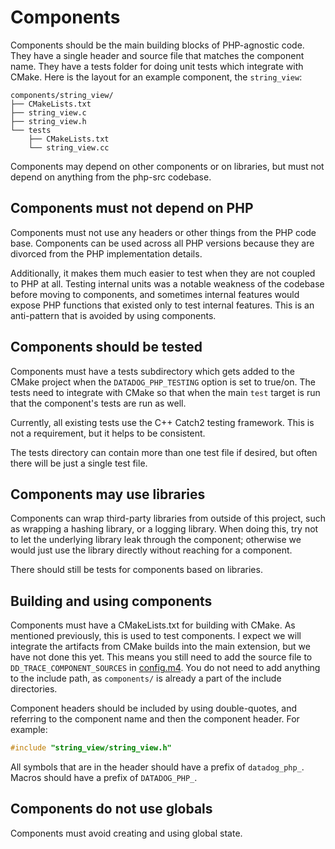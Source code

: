 # Components

Components should be the main building blocks of PHP-agnostic code. They have a
single header and source file that matches the component name. They have a tests
folder for doing unit tests which integrate with CMake. Here is the layout for
an example component, the `string_view`:

    components/string_view/
    ├── CMakeLists.txt
    ├── string_view.c
    ├── string_view.h
    └── tests
        ├── CMakeLists.txt
        └── string_view.cc

Components may depend on other components or on libraries, but must not depend
on anything from the php-src codebase.

## Components must not depend on PHP

Components must not use any headers or other things from the PHP code base.
Components can be used across all PHP versions because they are divorced from
the PHP implementation details.

Additionally, it makes them much easier to test when they are not coupled to PHP
at all. Testing internal units was a notable weakness of the codebase before
moving to components, and sometimes internal features would expose PHP functions
that existed only to test internal features. This is an anti-pattern that is
avoided by using components.

## Components should be tested

Components must have a tests subdirectory which gets added to the CMake project
when the `DATADOG_PHP_TESTING` option is set to true/on. The tests need to
integrate with CMake so that when the main `test` target is run that the
component's tests are run as well.

Currently, all existing tests use the C++ Catch2 testing framework. This is not
a requirement, but it helps to be consistent.

The tests directory can contain more than one test file if desired, but often
there will be just a single test file.

## Components may use libraries

Components can wrap third-party libraries from outside of this project, such as
wrapping a hashing library, or a logging library. When doing this, try not to
let the underlying library leak through the component; otherwise we would just
use the library directly without reaching for a component.

There should still be tests for components based on libraries.

## Building and using components

Components must have a CMakeLists.txt for building with CMake. As mentioned
previously, this is used to test components. I expect we will integrate the
artifacts from CMake builds into the main extension, but we have not done this
yet. This means you still need to add the source file to
`DD_TRACE_COMPONENT_SOURCES` in [config.m4](../config.m4). You do not need to
add anything to the include path, as `components/` is already a part of the
include directories.

Component headers should be included by using double-quotes, and referring to
the component name and then the component header. For example:

```c
#include "string_view/string_view.h"
```

All symbols that are in the header should have a prefix of `datadog_php_`.
Macros should have a prefix of `DATADOG_PHP_`.

## Components do not use globals

Components must avoid creating and using global state.

